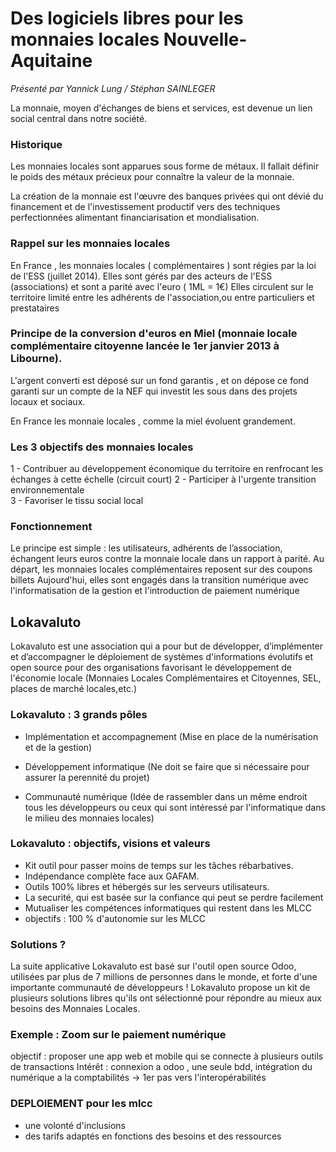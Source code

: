 # Des logiciels libres pour les monnaies locales Nouvelle-Aquitaine

*Présenté par Yannick Lung / Stéphan SAINLEGER*



La monnaie, moyen d'échanges de biens et services, est devenue un lien social central dans notre société.
	

### Historique

Les monnaies locales sont apparues sous forme de métaux. Il fallait définir le poids des métaux précieux pour connaître la valeur de la monnaie.


La création de la monnaie est l'œuvre des banques privées qui ont dévié du financement et de l'investissement productif vers des techniques perfectionnées alimentant financiarisation et mondialisation.


### Rappel sur les monnaies locales
En France , les monnaies locales ( complémentaires ) sont régies par la loi de l'ESS (juillet 2014).
Elles sont gérés par des acteurs de l'ESS (associations) et sont a parité avec l'euro ( 1ML = 1€)
Elles circulent sur le territoire limité entre les adhérents de l'association,ou entre particuliers et prestataires


### Principe de la conversion d'euros en  Miel (monnaie locale complémentaire citoyenne lancée le 1er janvier 2013 à Libourne).

L'argent converti est déposé sur un fond garantis , et on dépose ce fond garanti  sur un compte de la NEF qui investit les sous dans des projets locaux et sociaux.

En France les monnaie locales , comme la miel évoluent grandement. 

### Les 3 objectifs des monnaies locales
1 - Contribuer au développement économique du territoire en renfrocant les échanges à cette échelle (circuit court)
2 - Participer à l'urgente transition environnementale  
3 - Favoriser le tissu social local

### Fonctionnement
Le principe est simple : les utilisateurs, adhérents de l’association, échangent leurs euros contre la monnaie locale dans un rapport à parité.
Au départ, les monnaies locales complémentaires reposent sur des coupons billets
Aujourd'hui, elles sont engagés dans la transition numérique avec l'informatisation de la gestion et l'introduction de paiement numérique



## Lokavaluto

Lokavaluto est une association qui a pour but de développer, d’implémenter et d’accompagner le déploiement de systèmes d'informations évolutifs et open source pour des organisations favorisant le développement de l'économie locale (Monnaies Locales Complémentaires et Citoyennes, SEL, places de marché locales,etc.)


### Lokavaluto : 3 grands pôles

* Implémentation et accompagnement (Mise en place de la numérisation et de la gestion)

* Développement informatique (Ne doit se faire que si nécessaire pour assurer la perennité du projet)

* Communauté numérique (Idée de rassembler dans un  même endroit tous les développeurs ou ceux qui sont intéressé par l'informatique dans le milieu des monnaies locales)



### Lokavaluto : objectifs, visions et valeurs 


 - Kit outil pour passer moins de temps sur les tâches rébarbatives. 
 - Indépendance complète face aux GAFAM. 
 - Outils 100% libres et hébergés sur les serveurs utilisateurs.
 - La securité, qui est basée sur la confiance qui peut se perdre facilement
 - Mutualiser les compétences informatiques qui restent dans les MLCC
- objectifs : 100 % d'autonomie sur les MLCC

### Solutions ? 
La suite applicative Lokavaluto est basé sur l'outil open source Odoo, utilisées par plus de 7 millions de personnes dans le monde, et forte d'une importante communauté de développeurs ! Lokavaluto propose un kit de plusieurs solutions libres qu'ils ont sélectionné
pour répondre au mieux aux besoins des Monnaies Locales.

### Exemple :  Zoom sur le paiement numérique
objectif : proposer une app web et mobile qui se connecte à plusieurs outils de transactions
Intérêt : connexion a odoo , une seule bdd, intégration du numérique a la comptabilités 
-> 1er pas vers l'interopérabilités
		

### DEPLOIEMENT pour les mlcc
- une volonté d'inclusions
- des tarifs adaptés en fonctions des besoins et des ressources 



